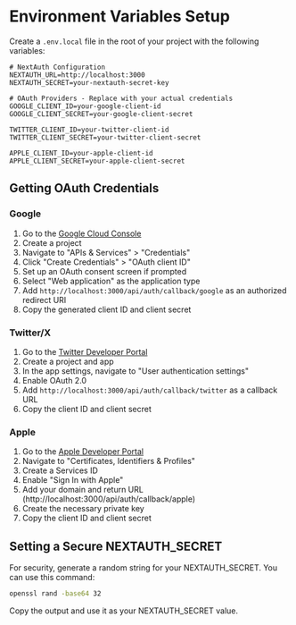 # Environment Variables Setup

Create a `.env.local` file in the root of your project with the following variables:

```
# NextAuth Configuration
NEXTAUTH_URL=http://localhost:3000
NEXTAUTH_SECRET=your-nextauth-secret-key

# OAuth Providers - Replace with your actual credentials
GOOGLE_CLIENT_ID=your-google-client-id
GOOGLE_CLIENT_SECRET=your-google-client-secret

TWITTER_CLIENT_ID=your-twitter-client-id
TWITTER_CLIENT_SECRET=your-twitter-client-secret

APPLE_CLIENT_ID=your-apple-client-id
APPLE_CLIENT_SECRET=your-apple-client-secret
```

## Getting OAuth Credentials

### Google

1. Go to the [Google Cloud Console](https://console.cloud.google.com/)
2. Create a project
3. Navigate to "APIs & Services" > "Credentials"
4. Click "Create Credentials" > "OAuth client ID"
5. Set up an OAuth consent screen if prompted
6. Select "Web application" as the application type
7. Add `http://localhost:3000/api/auth/callback/google` as an authorized redirect URI
8. Copy the generated client ID and client secret

### Twitter/X

1. Go to the [Twitter Developer Portal](https://developer.twitter.com/)
2. Create a project and app
3. In the app settings, navigate to "User authentication settings"
4. Enable OAuth 2.0
5. Add `http://localhost:3000/api/auth/callback/twitter` as a callback URL
6. Copy the client ID and client secret

### Apple

1. Go to the [Apple Developer Portal](https://developer.apple.com/)
2. Navigate to "Certificates, Identifiers & Profiles"
3. Create a Services ID
4. Enable "Sign In with Apple"
5. Add your domain and return URL (http://localhost:3000/api/auth/callback/apple)
6. Create the necessary private key
7. Copy the client ID and client secret

## Setting a Secure NEXTAUTH_SECRET

For security, generate a random string for your NEXTAUTH_SECRET. You can use this command:

```bash
openssl rand -base64 32
```

Copy the output and use it as your NEXTAUTH_SECRET value.

